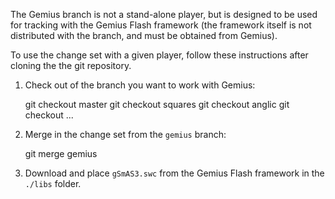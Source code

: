 The Gemius branch is not a stand-alone player, but is designed to be used for tracking with the Gemius Flash framework (the framework itself is not distributed with the branch, and must be obtained from Gemius). 

To use the change set with a given player, follow these instructions after cloning the the git repository.

1. Check out of the branch you want to work with Gemius:

    git checkout master
    git checkout squares
    git checkout anglic
    git checkout ...

2. Merge in the change set from the `gemius` branch:
  
    git merge gemius

3. Download and place `gSmAS3.swc` from the Gemius Flash framework in the `./libs` folder.